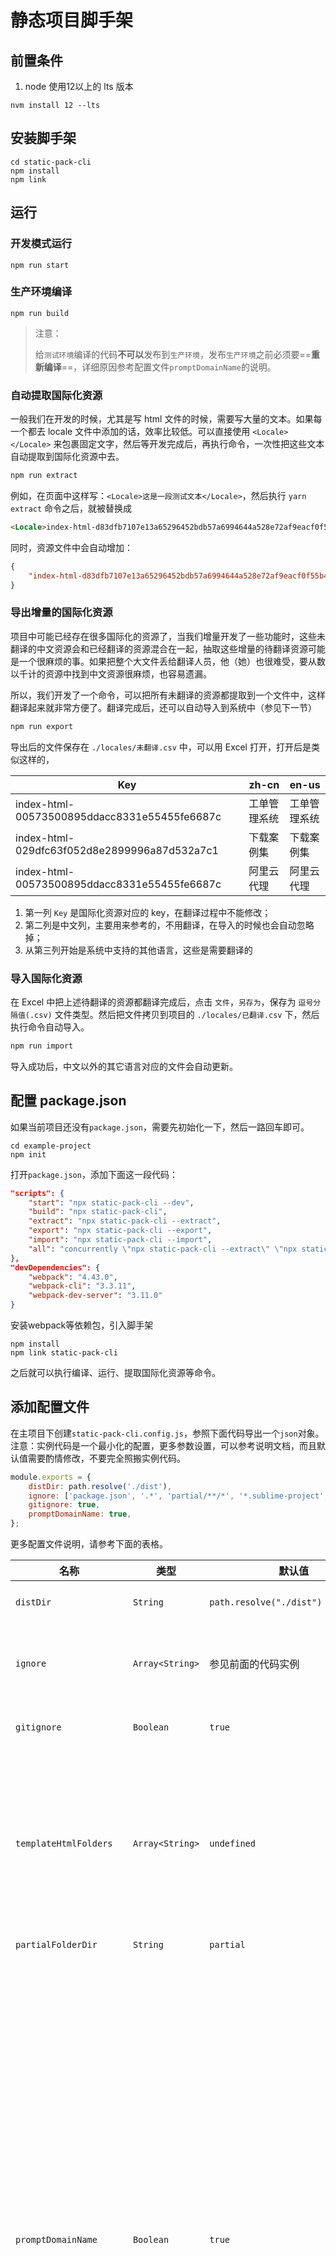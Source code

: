# 静态项目脚手架

## 前置条件

1. node 使用12以上的 lts 版本

```shell
nvm install 12 --lts
```

## 安装脚手架

```shell
cd static-pack-cli
npm install
npm link
```

## 运行

### 开发模式运行

```shell
npm run start
```

### 生产环境编译

```shell
npm run build
```

> 注意：
>
> 给`测试环境`编译的代码**不可以**发布到`生产环境`，发布`生产环境`之前必须要==**重新编译**==，详细原因参考配置文件`promptDomainName`的说明。

### 自动提取国际化资源

一般我们在开发的时候，尤其是写 html 文件的时候，需要写大量的文本。如果每一个都去 locale 文件中添加的话，效率比较低。可以直接使用 `<Locale></Locale>` 来包裹固定文字，然后等开发完成后，再执行命令，一次性把这些文本自动提取到国际化资源中去。

```bash
npm run extract
```

例如，在页面中这样写：`<Locale>这是一段测试文本</Locale>`，然后执行 `yarn extract` 命令之后，就被替换成

```html
<Locale>index-html-d83dfb7107e13a65296452bdb57a6994644a528e72af9eacf0f55b417480852a</Locale>
```

同时，资源文件中会自动增加：

```json
{
    "index-html-d83dfb7107e13a65296452bdb57a6994644a528e72af9eacf0f55b417480852a": "这是一段测试文本"
}
```

### 导出增量的国际化资源

项目中可能已经存在很多国际化的资源了，当我们增量开发了一些功能时，这些未翻译的中文资源会和已经翻译的资源混合在一起，抽取这些增量的待翻译资源可能是一个很麻烦的事。如果把整个大文件丢给翻译人员，他（她）也很难受，要从数以千计的资源中找到中文资源很麻烦，也容易遗漏。

所以，我们开发了一个命令，可以把所有未翻译的资源都提取到一个文件中，这样翻译起来就非常方便了。翻译完成后，还可以自动导入到系统中（参见下一节）

```bash
npm run export
```

导出后的文件保存在 `./locales/未翻译.csv` 中，可以用 Excel 打开，打开后是类似这样的，

| Key                                          | zh-cn        | en-us        |
| -------------------------------------------- | ------------ | ------------ |
| index-html-00573500895ddacc8331e55455fe6687c | 工单管理系统 | 工单管理系统 |
| index-html-029dfc63f052d8e2899996a87d532a7c1 | 下载案例集   | 下载案例集   |
| index-html-00573500895ddacc8331e55455fe6687c | 阿里云代理   | 阿里云代理   |

1. 第一列 `Key` 是国际化资源对应的 key，在翻译过程中不能修改；
2. 第二列是中文列，主要用来参考的，不用翻译，在导入的时候也会自动忽略掉；
3. 从第三列开始是系统中支持的其他语言，这些是需要翻译的

### 导入国际化资源

在 Excel 中把上述待翻译的资源都翻译完成后，点击 `文件`，`另存为`，保存为 `逗号分隔值(.csv)` 文件类型。然后把文件拷贝到项目的 `./locales/已翻译.csv` 下，然后执行命令自动导入。

```bash
npm run import
```

导入成功后，中文以外的其它语言对应的文件会自动更新。

## 配置 package.json

如果当前项目还没有`package.json`，需要先初始化一下，然后一路回车即可。

```shell
cd example-project
npm init
```

打开`package.json`，添加下面这一段代码：

```json
"scripts": {
    "start": "npx static-pack-cli --dev",
    "build": "npx static-pack-cli",
    "extract": "npx static-pack-cli --extract",
    "export": "npx static-pack-cli --export",
    "import": "npx static-pack-cli --import",
    "all": "concurrently \"npx static-pack-cli --extract\" \"npx static-pack-cli\""
},
"devDependencies": {
    "webpack": "4.43.0",
    "webpack-cli": "3.3.11",
    "webpack-dev-server": "3.11.0"
}
```

安装webpack等依赖包，引入脚手架

```shell
npm install
npm link static-pack-cli
```

之后就可以执行编译、运行、提取国际化资源等命令。

## 添加配置文件

在主项目下创建`static-pack-cli.config.js`，参照下面代码导出一个`json`对象。注意：实例代码是一个最小化的配置，更多参数设置，可以参考说明文档，而且默认值需要酌情修改，不要完全照搬实例代码。

```js
module.exports = {
    distDir: path.resolve('./dist'),
    ignore: ['package.json', '.*', 'partial/**/*', '*.sublime-project', 'README.md'],
    gitignore: true,
    promptDomainName: true,
};
```

更多配置文件说明，请参考下面的表格。

| 名称                    | 类型            | 默认值                              | 说明                                                                                                                                                                                                                                                                                                                                                                                                                                                                                                                                                                                                                                                                                                                                                                                                                                                                                                                                                                                                                                                                                                                                                                                                                                                                                                                                   |
| ----------------------- | --------------- | ----------------------------------- | -------------------------------------------------------------------------------------------------------------------------------------------------------------------------------------------------------------------------------------------------------------------------------------------------------------------------------------------------------------------------------------------------------------------------------------------------------------------------------------------------------------------------------------------------------------------------------------------------------------------------------------------------------------------------------------------------------------------------------------------------------------------------------------------------------------------------------------------------------------------------------------------------------------------------------------------------------------------------------------------------------------------------------------------------------------------------------------------------------------------------------------------------------------------------------------------------------------------------------------------------------------------------------------------------------------------------------------- |
| `distDir`               | `String`        | `path.resolve("./dist")`            | 项目编译后的输出目录，一般是 web 项目对应的 build 目录下的`dist`目录，例如：`path.resolve("../website_build/dist")`                                                                                                                                                                                                                                                                                                                                                                                                                                                                                                                                                                                                                                                                                                                                                                                                                                                                                                                                                                                                                                                                                                                                                                                                              |
| `ignore`                | `Array<String>` | 参见前面的代码实例                  | 设置需要排除在`distDir`之外的文件(或目录)列表。编译过程默认会拷贝 web 项目中的所有文件到`distDir`，但有些目录是需要排除在外的，比如`node_modules`等。此目录可以排除这些目录或文件。                                                                                                                                                                                                                                                                                                                                                                                                                                                                                                                                                                                                                                                                                                                                                                                                                                                                                                                                                                                                                                                                                                                                                    |
| `gitignore`             | `Boolean`       | `true`                              | 是否把`.gitignore`文件中的内容自动合并到`ignore`数组中，默认是`true`，即会自动忽略`.gitignore`中指定的文件。                                                                                                                                                                                                                                                                                                                                                                                                                                                                                                                                                                                                                                                                                                                                                                                                                                                                                                                                                                                                                                                                                                                                                                                                                           |
| `templateHtmlFolders`   | `Array<String>` | `undefined`                         | 指定作为模板文件动态编译的目录列表，默认会编译所有子目录下的`html`文件，但如果有些目录不需要动态编译，可以通过设置这个属性，只编译某些子目录。<br />_动态编译是什么意思？_<br />是指通过`gulp-file-include`插件提供的动态插入另外一个`partial` html 模块文件的特性。如果多个页面之间有一些`html`代码是重复的，可以抽离到一个独立的 html 模块文件中，然后通过`@@include('./partial-file.html')`指令动态引入。                                                                                                                                                                                                                                                                                                                                                                                                                                                                                                                                                                                                                                                                                                                                                                                                                                                                                                                           |
| `partialFolderDir`      | `String`        | `partial`                           | 用来存放`partial`复用模块文件的目录名                                                                                                                                                                                                                                                                                                                                                                                                                                                                                                                                                                                                                                                                                                                                                                                                                                                                                                                                                                                                                                                                                                                                                                                                                                                                                                  |
| `promptDomainName`      | `Boolean`       | `true`                              | 是否在编译过程中提示输入主域名，默认为`true`。<br /><br />_输入主域名有什么用？_<br />由于脚手架默认支持`CDN`，即会把静态文件引用路径前面自动添加`cdn`的域名，例如`//www-img-cdn.com`，因此要求输入主域名来设置绝对路径。<br />_为什么不能使用`/`相对路径？_<br />因为我们把不同种类的静态文件映射到不同的域名下，这样可以加浏览器加载静态资源的速度。在没有启用`http2`的情况下（或这不支持的浏览器中），一个域名下只能有`6`个左右的并发下载数，如果页面中静态文件比较多的情况下，就免不了产生排队，页面加载时间会被拖慢。如果把 js+css、图片、视频、字体等不同类型的资源分散到不同的子域名下，这样每种类型的资源就分别得到`6`个并发量，所以加载速度会得到提升。<br /> _为什么要提示手动输入？_<br />因为要把域名编译到`html`或`css`文件中，不能用`js`动态生成。一般我们修改了网站内容的话，会先发布到测试环境测试一下，没问题后才能发布生产环境。而由于`测试环境`和`生产环境`下的`cdn域名`是不同的，如果错把`测试环境`的代码直接发布到生产环境，就会导致生产环境下跑到测试环境下加载静态资源，而测试服务器是非常不稳定的，必然会造成线上故障，所以这一点切记切记！<br />而为什么默认需要手动输入呢？因为这样会比较方便，每次编译过程中直接输入`正确的`域名即可，否则的话，我们每次都需要修改配置文件，比较麻烦，更严重的是，如果我们忘了编译生产环境之前修改域名，就会自动编译错的域名，而我们也不会得到提示，可能发现不了问题。 |
| `defaultDomainName`     | `String`        | `domain.com`                          | 如果`promptDomainName`设置为`false`时，此属性设置`CDN`默认的主域名。                                                                                                                                                                                                                                                                                                                                                                                                                                                                                                                                                                                                                                                                                                                                                                                                                                                                                                                                                                                                                                                                                                                                                                                                                                                                   |
| `staticAssetsDnsPrefix` | `String`        | `//www-static-cdn`                  | 脚本类静态资源的`CDN`域名的前缀，与`defaultDomainName`两个值一块构成了完整的`cdn`域名。`www`代表了`官网`，所以如果是某个业务项目需要启用`cdn`支持的话，最好结构保持一致，例如：sg-static-cdn、bi-static-cdn。如果一个项目有多个站点需要 cdn 的话，可以再增加一级，例如：cem-static-cdn、www-cem-static-cdn                                                                                                                                                                                                                                                                                                                                                                                                                                                                                                                                                                                                                                                                                                                                                                                                                                                                                                                                                                                                                        |
| `imgAssetsDnsPrefix`    | `String`        | `//www-img-cdn`                     | 图片类静态资源的`CDN`域名的前缀，与`defaultDomainName`两个值一块构成了完整的`cdn`域名。`www`代表了`官网`，所以如果是某个业务项目需要启用`cdn`支持的话，最好结构保持一致，例如：sg-img-cdn、bi-img-cdn。如果一个项目有多个站点需要 cdn 的话，可以再增加一级，例如：cem-img-cdn、www-cem-img-cdn                                                                                                                                                                                                                                                                                                                                                                                                                                                                                                                                                                                                                                                                                                                                                                                                                                                                                                                                                                                                                                    |
| `imageFileExtensions`   | `String`        | `jpg,jpeg,gif,png,bmp,svg,webp,ico` | 用来识别为图片类资源的文件后缀名，多个值之间用`,`分隔。                                                                                                                                                                                                                                                                                                                                                                                                                                                                                                                                                                                                                                                                                                                                                                                                                                                                                                                                                                                                                                                                                                                                                                                                                                                                                |
| `mediaAssetsDnsPrefix`  | `String`        | `//www-media-cdn`                   | 媒体类静态资源的`CDN`域名的前缀，与`defaultDomainName`两个值一块构成了完整的`cdn`域名。`www`代表了`官网`，所以如果是某个业务项目需要启用`cdn`支持的话，最好结构保持一致，例如：sg-media-cdn、bi-media-cdn。如果一个项目有多个站点需要 cdn 的话，可以再增加一级，例如：cem-media-cdn、www-cem-media-cdn                                                                                                                                                                                                                                                                                                                                                                                                                                                                                                                                                                                                                                                                                                                                                                                                                                                                                                                                                                                                                            |
| `videoFileExtensions`   | `String`        | `mp3,wav,mp4,wmv,mov,pfk`           | 用来识别为视频类资源的文件后缀名，多个值之间用`,`分隔。`videoFileExtensions`与`fontFileExtensions`都属于`media`类的静态资源。                                                                                                                                                                                                                                                                                                                                                                                                                                                                                                                                                                                                                                                                                                                                                                                                                                                                                                                                                                                                                                                                                                                                                                                                          |
| `fontFileExtensions`    | `String`        | `ttf,ttc,woff,woff2,eot`            | 用来识别为 web 字体资源的文件后缀名，多个值之间用`,`分隔。`videoFileExtensions`与`fontFileExtensions`都属于`media`类的静态资源。                                                                                                                                                                                                                                                                                                                                                                                                                                                                                                                                                                                                                                                                                                                                                                                                                                                                                                                                                                                                                                                                                                                                                                                                       |
| `enableSubCdn`          | `Boolean`       | `true`                              | 是否启用子 CDN 域名，如果启用的话，会根据静态资源的分类，使用不同的 CDN 子域名。如果设置为`false`，则不会对引用的静态资源地址做任何修改，仍然会从主域名进行加载。                                                                                                                                                                                                                                                                                                                                                                                                                                                                                                                                                                                                                                                                                                                                                                                                                                                                                                                                                                                                                                                                                                                                                                      |

## .env 配置文件

脚手架还支持通过`.env`(及`.env.development`、`.env.production`)设置一些配置内容，自己酌情设置。

| 名称 | 默认值 | 说明                                           |
| ---- | ------ | ---------------------------------------------- |
| HOST | 9100   | 在开发模式下，`webpack-dev-server`使用的端口号 |
|      |        |                                                |
|      |        |                                                |

# 使用示例

## Html

```html
<div>
    <!-- 访问多语言占位符，（方式一） -->
    <Locale>a-b</Locale>
</div>
<div>
    <!-- 访问多语言占位符，（方式二） -->
    $a-b$
</div>
```

```html
<!-- 1. 可以使用if语句 -->
<!-- 2. 当前语言的占位符 -->
<% if ($LANG$ === "en-us") { %>
<!-- 3. 访问多语言占位符，（方式一） -->
<Locale>a.b</Locale>
<%} else {%>
<!-- 4. 访问多语言占位符，（方式二） -->
$a.b$
<% } %>
<!-- 5. 访问json数据（全局+页面级别），pageData.xxx -->
<!-- 全局数据放在json目录下，全部文件自动合并；页面级别数据，存放在与html文件同名的json文件中 -->
<% if (pageData.users.length > 1) { %>
<h2>
    <!-- 6. 输出一个值 -->
    <%= pageData.appName %>
</h2>
<!-- 7. 可以使用lodash -->
<link href="cmps/bootstrap/dist/css/bootstrap.min.css" rel="stylesheet" />
<link href="css/style.css" rel="stylesheet" />
<% _.forEach(pageData.users, function(user) { %>
<!-- 8. 进行html编码 -->
<li><%- user.name %></li>
<% }); %>
<!-- 9. 使用for循环 -->
<% for (let user of pageData.users) {%>
<li><%- user.name %></li>
<% } %>
<!-- 10. 复用一段局部header.html文件，文件存放在partial目录下 -->
<%= partials.header %>
<!-- 更多格式： -->
<!-- https://lodash.com/docs/4.17.15#template -->
<!-- https://github.com/tj/ejs -->
```

## JS

```js
// 使用$a.b.c$来访问多语言资源
let title = '$labels.title$';
// 使用$LANG$访问当前语言
let currentLanguage = '$LANG$';
// output: en-us
```

## CSS

```css
.my-class {
    /* 与js访问多语言资源类似，但几个特殊符号需要转义($-.) */
    height: \$page\.admin\.user\.container_height\$;
    /* 输出： color: 60px; */
}
/* 使用 \$LANG\$ 插入当前语言，可以针对某种语言写特定样式 */
.my-class\$LANG\$ {
    /* 输出： .my-class-en-us */
    display: none;
}
```

## 其它

-   可以借助动态模板，实现一些“动态”渲染，把一些数组数据存放在 json 中，进行动态循环渲染，提高代码可维护性，
    -   可以通过 pageData 来访问。
    -   数据由两部分组成，全局数据+页面级数据，全局数据放在 json 目录下，全部文件自动进行合并；页面级别数据，存放在与 html 文件同名的 json 文件中，
    -   在 json 文件中可以使用多语言占位符。
-   会在每个页面里自动添加 babel-polyfill；
-   可以创建/index_head.js 中添加文件，会自动添加到所有页面中；
-   可以创建/index_css.js，里面 import 多个 css 文件，这些 css 会自动添加到每个页面；
